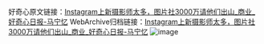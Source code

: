 好奇心原文链接：[Instagram上新摄影师太多，图片社3000万请他们出山_商业_好奇心日报-马宁忆](https://www.qdaily.com/articles/9424.html)
WebArchive归档链接：[Instagram上新摄影师太多，图片社3000万请他们出山_商业_好奇心日报-马宁忆](http://web.archive.org/web/20190623154232/https://www.qdaily.com/articles/9424.html)
![image](http://ww3.sinaimg.cn/large/007d5XDpgy1g3vf7796dgj30u02rhdy9)